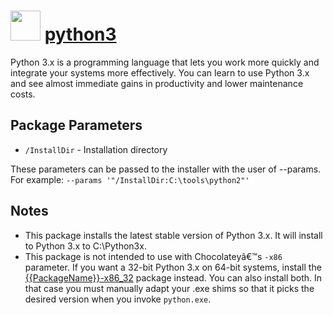﻿# <img src="https://cdn.rawgit.com/chocolatey/chocolatey-coreteampackages/edba4a5849ff756e767cba86641bea97ff5721fe/icons/python.svg" width="48" height="48"/> [python3](https://chocolatey.org/packages/python3)


Python 3.x is a programming language that lets you work more quickly and integrate your systems more effectively. You can learn to use Python 3.x and see almost immediate gains in productivity and lower maintenance costs.

## Package Parameters

- `/InstallDir` - Installation directory

These parameters can be passed to the installer with the user of --params.
For example: `--params '"/InstallDir:C:\tools\python2"'`

## Notes

- This package installs the latest stable version of Python 3.x. It will install to Python 3.x to C:\Python3x.
- This package is not intended to use with Chocolateyâ€™s `-x86` parameter. If you want a 32-bit Python 3.x on 64-bit systems, install the [{{PackageName}}-x86_32](/packages/{{PackageName}}-x86_32) package instead. You can also install both. In that case you must manually adapt your .exe shims so that it picks the desired version when you invoke `python.exe`.

